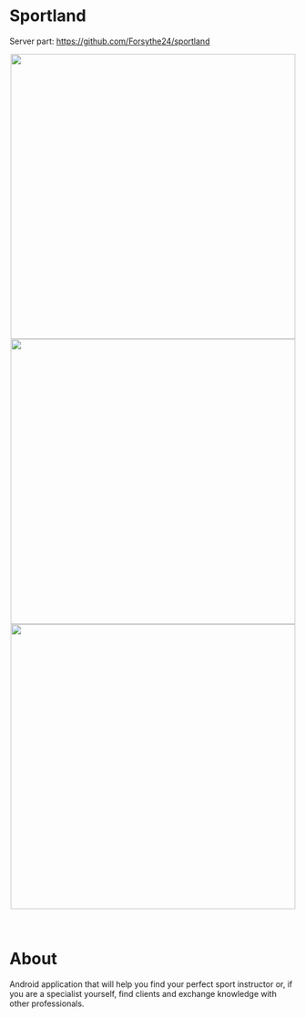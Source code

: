 # Sportland
Server part: https://github.com/Forsythe24/sportland
&nbsp;
  <p align="center">
    <img height = "500" src="https://github.com/user-attachments/assets/fe794ef4-ff73-4e78-a29c-38bdd18f7a10"/>
    <br/>
    <img height = "500" src="https://github.com/user-attachments/assets/e5fbff53-b2c6-41b2-a605-50de6f04af96"/>
    <br/>
    <img height = "500" src="https://github.com/user-attachments/assets/56cb44af-33ed-45c4-99ab-4f639e1ba4bf"/>
  </p>
&nbsp;

# About
Android application that will help you find your perfect sport instructor or, if you are a specialist yourself, find clients and exchange knowledge with other professionals.
